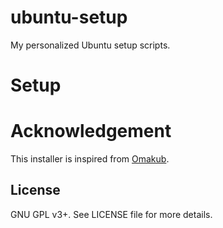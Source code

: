 # ubuntu-setup
My personalized Ubuntu setup scripts.

# Setup


# Acknowledgement
This installer is inspired from [Omakub](https://github.com/basecamp/omakub).

## License
GNU GPL v3+. See LICENSE file for more details.

